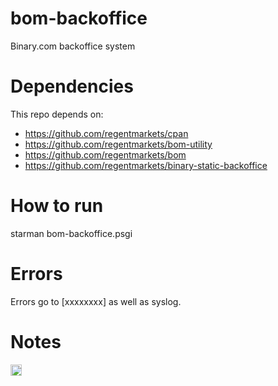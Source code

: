 bom-backoffice
==============

Binary.com backoffice system

Dependencies
============

This repo depends on:

* https://github.com/regentmarkets/cpan
* https://github.com/regentmarkets/bom-utility
* https://github.com/regentmarkets/bom
* https://github.com/regentmarkets/binary-static-backoffice

How to run
==========

starman bom-backoffice.psgi

Errors
======

Errors go to [xxxxxxxx] as well as syslog.

Notes
=====

<a href="https://zenhub.io"><img src="https://raw.githubusercontent.com/ZenHubIO/support/master/zenhub-badge.png" height="18px"></a>
